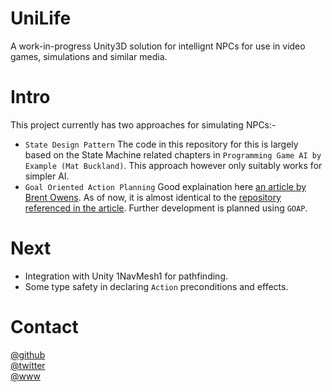 # UniLife
A work-in-progress Unity3D solution for intellignt NPCs for use in video games, simulations and similar media.

# Intro
This project currently has two approaches for simulating NPCs:-  
- `State Design Pattern` The code in this repository for this is largely based on the State Machine related chapters in `Programming Game AI by Example (Mat Buckland)`. This approach however only suitably works for simpler AI. 
- `Goal Oriented Action Planning` Good explaination here [an article by Brent Owens](https://gamedevelopment.tutsplus.com/tutorials/goal-oriented-action-planning-for-a-smarter-ai--cms-20793). As of now, it is almost identical to the [repository referenced in the article](https://github.com/sploreg/goap). Further development is planned using `GOAP`.  
  
# Next  
- Integration with Unity 1NavMesh1 for pathfinding.
- Some type safety in declaring `Action` preconditions and effects.

# Contact  
[@github](https://www.github.com/adrenak)  
[@twitter](https://www.twitter.com/vatsalAmbastha)  
[@www](http://www.vatsalambastha.com)